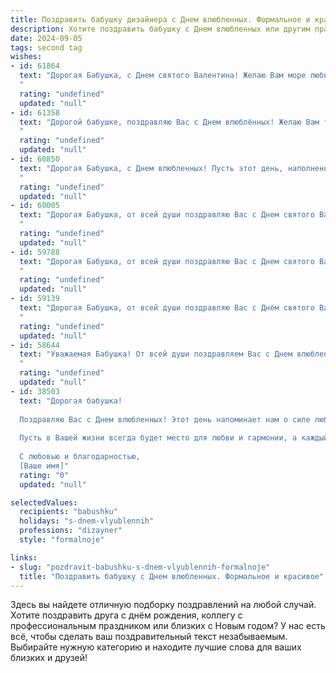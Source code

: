```yaml
---
title: Поздравить бабушку дизайнера с Днем влюбленных. Формальное и красивое
description: Хотите поздравить бабушку с Днем влюбленных или другим праздником? Наш ИИ создаст незабываемое поздравление, а вы обязательно выделитесь среди других.  
date: 2024-09-05
tags: second tag
wishes:
- id: 61864
  text: "Дорогая Бабушка, с Днем святого Валентина! Желаю Вам море любви, тепла, радости и вдохновения. Пусть Ваш дизайнерский талант продолжает радовать всех окружающих, а сердце всегда остается молодым и светлым!
  "
  rating: "undefined"
  updated: "null"
- id: 61358
  text: "Дорогой бабушке, поздравляю Вас с Днем влюблённых! Желаю Вам тепла, любви и радости в этот прекрасный праздник. Пусть Ваш талант дизайнера и творческая душа продолжают радовать Вас и окружающих!
  "
  rating: "undefined"
  updated: "null"
- id: 60850
  text: "Дорогая Бабушка, с Днем влюбленных! Пусть этот день, наполненный любовью и нежностью, принесет Вам яркие эмоции и вдохновение, как прекрасные краски на Вашем дизайнерском полотне.
  "
  rating: "undefined"
  updated: "null"
- id: 60005
  text: "Дорогая Бабушка, от всей души поздравляю Вас с Днем святого Валентина! Пусть эта чудесная дата принесёт Вам море любви и радости, а Ваше дизайнерское вдохновение никогда не иссякнет. Желаю Вам крепкого здоровья, благополучия и прекрасных моментов, наполненных теплом и заботой!
  "
  rating: "undefined"
  updated: "null"
- id: 59788
  text: "Дорогая Бабушка, от всей души поздравляю Вас с Днем святого Валентина! Пусть этот день наполнится радостью,  теплотой и любовью, а Ваша творческая душа, дизайнера по призванию,  найдет вдохновение в самых нежных оттенках жизни.
  "
  rating: "undefined"
  updated: "null"
- id: 59139
  text: "Дорогая Бабушка, от всей души поздравляю Вас с Днём святого Валентина! Пусть этот праздник наполнит Вашу жизнь яркими красками, как талантливые дизайнерские работы, созданные Вашими руками! Желаю Вам любви, тепла, вдохновения и крепкого здоровья!
  "
  rating: "undefined"
  updated: "null"
- id: 58644
  text: "Уважаемая Бабушка! От всей души поздравляем Вас с Днем влюбленных! Желаем Вам крепкого здоровья, неиссякаемого вдохновения и  радости от любимого дела - дизайна! Пусть каждый день будет полон ярких красок и творческих успехов!
  "
  rating: "undefined"
  updated: "null"
- id: 38503
  text: "Дорогая бабушка!
  
  Поздравляю Вас с Днем влюбленных! Этот день напоминает нам о силе любви, о том, как важно ценить близких и заботиться о них. Ваша страсть к дизайну вдохновляет нас всех, и я уверен(а), что именно благодаря Вашему творческому подходу мир вокруг нас становится ярче и интереснее.
  
  Пусть в Вашей жизни всегда будет место для любви и гармонии, а каждый новый проект приносит радость и удовлетворение. Желаю Вам крепкого здоровья, счастья и бесконечного вдохновения!
  
  С любовью и благодарностью,
  [Ваше имя]"
  rating: "0"
  updated: "null"

selectedValues:
  recipients: "babushku"
  holidays: "s-dnem-vlyublennih"
  professions: "dizayner"
  style: "formalnoje"

links:
- slug: "pozdravit-babushku-s-dnem-vlyublennih-formalnoje"
  title: "Поздравить бабушку с Днем влюбленных. Формальное и красивое"
---
```


Здесь вы найдете отличную подборку поздравлений на любой случай. 
Хотите поздравить друга с днём рождения, коллегу с профессиональным праздником или близких с Новым годом? У нас есть всё, чтобы сделать ваш поздравительный текст незабываемым. Выбирайте нужную категорию и находите лучшие слова для ваших близких и друзей!
